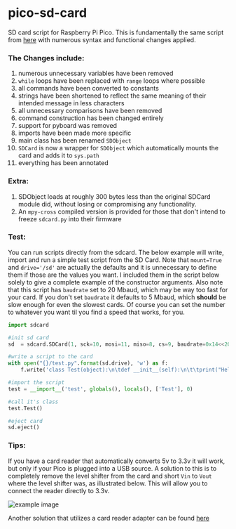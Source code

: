 # pico-sd-card
SD card script for Raspberry Pi Pico. This is fundamentally the same script from [here](https://github.com/micropython/micropython/blob/a1bc32d8a8fbb09bc04c2ca07b10475f7ddde8c3/drivers/sdcard/sdcard.py) with numerous syntax and functional changes applied.

### The Changes include:

1) numerous unnecessary variables have been removed
2) `while` loops have been replaced with `range` loops where possible
3) all commands have been converted to constants
4) strings have been shortened to reflect the same meaning of their intended message in less characters
5) all unnecessary comparisons have been removed
6) command construction has been changed entirely
7) support for pyboard was removed
8) imports have been made more specific
9) main class has been renamed `SDObject`
10) `SDCard` is now a wrapper for `SDObject` which automatically mounts the card and adds it to `sys.path`
11) everything has been annotated


### Extra:

1) SDObject loads at roughly 300 bytes less than the original SDCard module did, without losing or compromising any functionality.
2) An `mpy-cross` compiled version is provided for those that don't intend to freeze `sdcard.py` into their firmware



### Test:

You can run scripts directly from the sdcard. The below example will write, import and run a simple test script from the SD Card. Note that `mount=True` and `drive='/sd'` are actually the defaults and it is unnecessary to define them if those are the values you want. I included them in the script below solely to give a complete example of the constructor arguments. Also note that this script has `baudrate` set to 20 Mbaud, which may be way too fast for your card. If you don't set `baudrate` it defaults to 5 Mbaud, which **should** be slow enough for even the slowest cards. Of course you can set the number to whatever you want til you find a speed that works, for you.

```python
import sdcard

#init sd card
sd  = sdcard.SDCard(1, sck=10, mosi=11, miso=8, cs=9, baudrate=0x14<<20, mount=True, drive='/sd')

#write a script to the card
with open("{}/test.py".format(sd.drive), 'w') as f:
    f.write('class Test(object):\n\tdef __init__(self):\n\t\tprint("Hello From SD Card")')

#import the script
test = __import__('test', globals(), locals(), ['Test'], 0)

#call it's class
test.Test()

#eject card
sd.eject()
```

### Tips:

If you have a card reader that automatically converts 5v to 3.3v it will work, but only if your Pico is plugged into a USB source. A solution to this is to completely remove the level shifter from the card and short `Vin` to `Vout` where the level shifter was, as illustrated below. This will allow you to connect the reader directly to 3.3v.

![example image](https://i.imgur.com/cGMl2l3.jpg "level shifter removed and shorted")

Another solution that utilizes a card reader adapter can be found [here](https://www.raspberrypi.org/forums/viewtopic.php?f=146&t=307275#p1838662)

